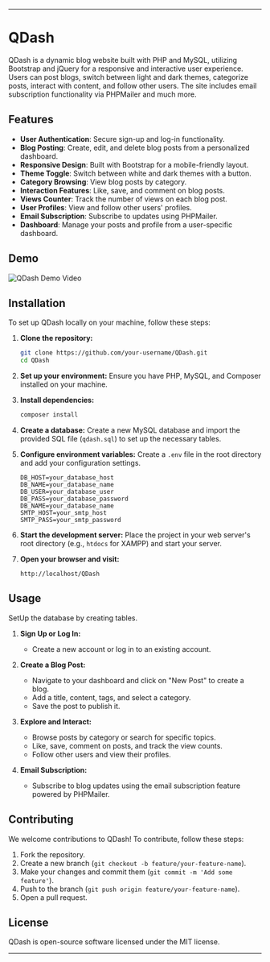 
---

# QDash

QDash is a dynamic blog website built with PHP and MySQL, utilizing Bootstrap and jQuery for a responsive and interactive user experience. Users can post blogs, switch between light and dark themes, categorize posts, interact with content, and follow other users. The site includes email subscription functionality via PHPMailer and much more.

## Features

- **User Authentication**: Secure sign-up and log-in functionality.
- **Blog Posting**: Create, edit, and delete blog posts from a personalized dashboard.
- **Responsive Design**: Built with Bootstrap for a mobile-friendly layout.
- **Theme Toggle**: Switch between white and dark themes with a button.
- **Category Browsing**: View blog posts by category.
- **Interaction Features**: Like, save, and comment on blog posts.
- **Views Counter**: Track the number of views on each blog post.
- **User Profiles**: View and follow other users' profiles.
- **Email Subscription**: Subscribe to updates using PHPMailer.
- **Dashboard**: Manage your posts and profile from a user-specific dashboard.

## Demo

![QDash Demo Video](https://youtu.be/igzj1j2Jea0) 

## Installation

To set up QDash locally on your machine, follow these steps:

1. **Clone the repository:**
   ```bash
   git clone https://github.com/your-username/QDash.git
   cd QDash
   ```

2. **Set up your environment:**
   Ensure you have PHP, MySQL, and Composer installed on your machine.

3. **Install dependencies:**
   ```bash
   composer install
   ```

4. **Create a database:**
   Create a new MySQL database and import the provided SQL file (`qdash.sql`) to set up the necessary tables.

5. **Configure environment variables:**
   Create a `.env` file in the root directory and add your configuration settings.
   ```env
   DB_HOST=your_database_host
   DB_NAME=your_database_name
   DB_USER=your_database_user
   DB_PASS=your_database_password
   DB_NAME=your_database_name
   SMTP_HOST=your_smtp_host
   SMTP_PASS=your_smtp_password
   ```

6. **Start the development server:**
   Place the project in your web server's root directory (e.g., `htdocs` for XAMPP) and start your server.

7. **Open your browser and visit:**
   ```
   http://localhost/QDash
   ```

## Usage

SetUp the database by creating tables.

1. **Sign Up or Log In:**
   - Create a new account or log in to an existing account.

2. **Create a Blog Post:**
   - Navigate to your dashboard and click on "New Post" to create a blog.
   - Add a title, content, tags, and select a category.
   - Save the post to publish it.

3. **Explore and Interact:**
   - Browse posts by category or search for specific topics.
   - Like, save, comment on posts, and track the view counts.
   - Follow other users and view their profiles.

4. **Email Subscription:**
   - Subscribe to blog updates using the email subscription feature powered by PHPMailer.

## Contributing

We welcome contributions to QDash! To contribute, follow these steps:

1. Fork the repository.
2. Create a new branch (`git checkout -b feature/your-feature-name`).
3. Make your changes and commit them (`git commit -m 'Add some feature'`).
4. Push to the branch (`git push origin feature/your-feature-name`).
5. Open a pull request.

## License

QDash is open-source software licensed under the MIT license.

---
